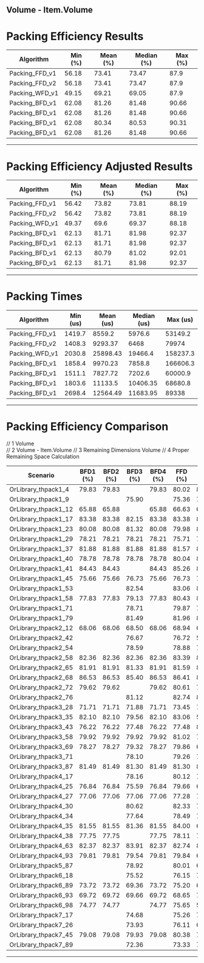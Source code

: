 ﻿## Volume - Item.Volume

# Packing Efficiency Results

| Algorithm      | Min (%) | Mean (%) | Median (%) | Max (%) |
|----------------|---------|----------|------------|---------|
| Packing_FFD_v1 | 56.18   | 73.41    | 73.47      | 87.9    |
| Packing_FFD_v2 | 56.18   | 73.41    | 73.47      | 87.9    |
| Packing_WFD_v1 | 49.15   | 69.21    | 69.05      | 87.9    |
| Packing_BFD_v1 | 62.08   | 81.26    | 81.48      | 90.66   | ## Volume  
| Packing_BFD_v1 | 62.08   | 81.26    | 81.48      | 90.66   | ## Volume - Item.Volume
| Packing_BFD_v1 | 62.08   | 80.34    | 80.53      | 90.31   | ## Remaining Dimensions Volume
| Packing_BFD_v1 | 62.08   | 81.26    | 81.48      | 90.66   | ## Proper Remaining Space Calculation

------------------------------------------------------------------------------------------------------------------------

# Packing Efficiency Adjusted Results

| Algorithm      | Min (%) | Mean (%) | Median (%) | Max (%) |
|----------------|---------|----------|------------|---------|
| Packing_FFD_v1 | 56.42   | 73.82    | 73.81      | 88.19   |
| Packing_FFD_v2 | 56.42   | 73.82    | 73.81      | 88.19   |
| Packing_WFD_v1 | 49.37   | 69.6     | 69.37      | 88.18   |
| Packing_BFD_v1 | 62.13   | 81.71    | 81.98      | 92.37   | ## Volume  
| Packing_BFD_v1 | 62.13   | 81.71    | 81.98      | 92.37   | ## Volume - Item.Volume
| Packing_BFD_v1 | 62.13   | 80.79    | 81.02      | 92.01   | ## Remaining Dimensions Volume
| Packing_BFD_v1 | 62.13   | 81.71    | 81.98      | 92.37   | ## Proper Remaining Space Calculation

------------------------------------------------------------------------------------------------------------------------

# Packing Times

| Algorithm      | Min (us) | Mean (us) | Median (us) | Max (us) |
|----------------|----------|-----------|-------------|----------|
| Packing_FFD_v1 | 1419.7   | 8559.2    | 5976.6      | 53149.2  |
| Packing_FFD_v2 | 1408.3   | 9293.37   | 6468        | 79974    |
| Packing_WFD_v1 | 2030.8   | 25898.43  | 19466.4     | 158237.3 |
| Packing_BFD_v1 | 1858.4   | 9970.23   | 7858.8      | 166606.3 | ## Volume  
| Packing_BFD_v1 | 1511.1   | 7827.72   | 7202.6      | 60000.9  | ## Volume - Item.Volume
| Packing_BFD_v1 | 1803.6   | 11133.5   | 10406.35    | 68680.8  | ## Remaining Dimensions Volume
| Packing_BFD_v1 | 2698.4   | 12564.49  | 11683.95    | 89338    | ## Proper Remaining Space Calculation

------------------------------------------------------------------------------------------------------------------------

# Packing Efficiency Comparison

// 1 Volume  
// 2 Volume - Item.Volume
// 3 Remaining Dimensions Volume
// 4 Proper Remaining Space Calculation

| Scenario             | BFD1 (%) | BFD2 (%) | BFD3 (%) | BFD4 (%) | FFD (%) | WFD (%) |
|----------------------|----------|----------|----------|----------|---------|---------|
| OrLibrary_thpack1_4  | 79.83    | 79.83    |          | 79.83    | 80.02   | 80.02   |
| OrLibrary_thpack1_9  |          |          | 75.90    |          | 75.36   | 76.28   |
| OrLibrary_thpack1_12 | 65.88    | 65.88    |          | 65.88    | 66.63   | 66.63   |
| OrLibrary_thpack1_17 | 83.38    | 83.38    | 82.15    | 83.38    | 83.38   | 84.21   |
| OrLibrary_thpack1_23 | 80.08    | 80.08    | 81.32    | 80.08    | 79.98   | 81.74   |
| OrLibrary_thpack1_29 | 78.21    | 78.21    | 78.21    | 78.21    | 75.71   | 78.71   |
| OrLibrary_thpack1_37 | 81.88    | 81.88    | 81.88    | 81.88    | 81.57   | 82.75   |
| OrLibrary_thpack1_40 | 78.78    | 78.78    | 78.78    | 78.78    | 80.04   | 83.82   |
| OrLibrary_thpack1_41 | 84.43    | 84.43    |          | 84.43    | 85.26   | 84.43   |
| OrLibrary_thpack1_45 | 75.66    | 75.66    | 76.73    | 75.66    | 76.73   | 76.86   |
| OrLibrary_thpack1_53 |          |          | 82.54    |          | 83.06   | 83.57   |
| OrLibrary_thpack1_58 | 77.83    | 77.83    | 79.13    | 77.83    | 80.43   | 84.33   |
| OrLibrary_thpack1_71 |          |          | 78.71    |          | 79.87   | 79.87   |
| OrLibrary_thpack1_79 |          |          | 81.49    |          | 81.96   | 82.43   |
| OrLibrary_thpack2_12 | 68.06    | 68.06    | 68.50    | 68.06    | 68.94   | 68.94   |
| OrLibrary_thpack2_42 |          |          | 76.67    |          | 76.72   | 50.50   |
| OrLibrary_thpack2_54 |          |          | 78.59    |          | 78.88   | 79.09   |
| OrLibrary_thpack2_58 | 82.36    | 82.36    | 82.36    | 82.36    | 83.39   | 83.74   |
| OrLibrary_thpack2_65 | 81.91    | 81.91    | 81.33    | 81.91    | 81.59   | 82.54   |
| OrLibrary_thpack2_68 | 86.53    | 86.53    | 85.40    | 86.53    | 86.41   | 86.64   |
| OrLibrary_thpack2_72 | 79.62    | 79.62    |          | 79.62    | 80.61   | 72.10   |
| OrLibrary_thpack2_76 |          |          | 81.12    |          | 82.74   | 81.77   |
| OrLibrary_thpack3_28 | 71.71    | 71.71    | 71.88    | 71.71    | 73.45   | 72.29   |
| OrLibrary_thpack3_35 | 82.10    | 82.10    | 79.56    | 82.10    | 83.06   | 59.06   |
| OrLibrary_thpack3_43 | 76.22    | 76.22    | 77.48    | 76.22    | 77.48   | 80.01   |
| OrLibrary_thpack3_58 | 79.92    | 79.92    | 79.92    | 79.92    | 81.02   | 78.81   |
| OrLibrary_thpack3_69 | 78.27    | 78.27    | 79.32    | 78.27    | 79.86   | 60.87   |
| OrLibrary_thpack3_71 |          |          | 78.10    |          | 79.26   | 75.58   |
| OrLibrary_thpack3_87 | 81.49    | 81.49    | 81.30    | 81.49    | 81.30   | 81.86   |
| OrLibrary_thpack4_17 |          |          | 78.16    |          | 80.12   | 77.34   |
| OrLibrary_thpack4_25 | 76.84    | 76.84    | 75.59    | 76.84    | 79.66   | 60.52   |
| OrLibrary_thpack4_27 | 77.06    | 77.06    | 77.06    | 77.06    | 77.28   | 72.58   |
| OrLibrary_thpack4_30 |          |          | 80.62    |          | 82.33   | 73.26   |
| OrLibrary_thpack4_34 |          |          | 77.64    |          | 78.49   | 78.16   |
| OrLibrary_thpack4_35 | 81.55    | 81.55    | 81.36    | 81.55    | 84.00   | 65.95   |
| OrLibrary_thpack4_38 | 77.75    | 77.75    |          | 77.75    | 78.11   | 72.98   |
| OrLibrary_thpack4_63 | 82.37    | 82.37    | 83.91    | 82.37    | 82.74   | 84.05   |
| OrLibrary_thpack4_93 | 79.81    | 79.81    | 79.54    | 79.81    | 79.84   | 67.19   |
| OrLibrary_thpack5_87 |          |          | 78.92    |          | 80.01   | 66.09   |
| OrLibrary_thpack6_18 |          |          | 75.52    |          | 76.15   | 70.68   |
| OrLibrary_thpack6_89 | 73.72    | 73.72    | 69.36    | 73.72    | 75.20   | 64.43   |
| OrLibrary_thpack6_93 | 69.72    | 69.72    | 69.66    | 69.72    | 68.65   | 75.37   |
| OrLibrary_thpack6_98 | 74.77    | 74.77    |          | 74.77    | 75.65   | 56.96   |
| OrLibrary_thpack7_17 |          |          | 74.68    |          | 75.26   | 70.26   |
| OrLibrary_thpack7_26 |          |          | 73.93    |          | 76.11   | 69.68   |
| OrLibrary_thpack7_45 | 79.08    | 79.08    | 79.93    | 79.08    | 80.38   | 73.82   |
| OrLibrary_thpack7_89 |          |          | 72.36    |          | 73.33   | 70.75   |

------------------------------------------------------------------------------------------------------------------------
